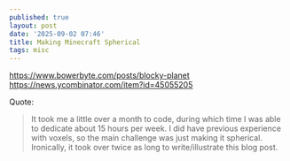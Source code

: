 ```yaml
---
published: true
layout: post
date: '2025-09-02 07:46'
title: Making Minecraft Spherical
tags: misc 
---
```

<https://www.bowerbyte.com/posts/blocky-planet>  
<https://news.ycombinator.com/item?id=45055205>

Quote:
> It took me a little over a month to code, during which time I was able to dedicate about 15 hours per week. I did have previous experience with voxels, so the main challenge was just making it spherical. Ironically, it took over twice as long to write/illustrate this blog post.

